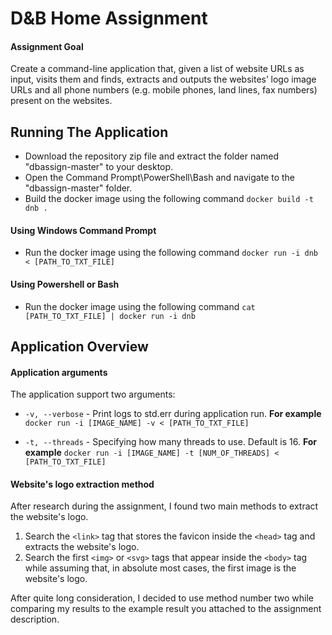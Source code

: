 
# D&B Home Assignment
#### Assignment Goal
Create a command-line application that, given a list of website URLs as input, visits them and finds, extracts and outputs the websites’ logo image URLs and all phone numbers (e.g. mobile phones, land lines, fax numbers) present on the websites.

## Running The Application
- Download the repository zip file and extract the folder named "dbassign-master" to your desktop.
- Open the Command Prompt\PowerShell\Bash and navigate to the "dbassign-master" folder.
- Build the docker image using the following command `docker build -t dnb .`

#### Using Windows Command Prompt
- Run the docker image using the following command `docker run -i dnb < [PATH_TO_TXT_FILE]`

#### Using Powershell or Bash
- Run the docker image using the following command `cat [PATH_TO_TXT_FILE] | docker run -i dnb`

## Application Overview
#### Application arguments
The application support two arguments:

-  `-v, --verbose` - Print logs to std.err during application run. **For example**
`docker run -i [IMAGE_NAME] -v < [PATH_TO_TXT_FILE]`

-  `-t, --threads` - Specifying how many threads to use. Default is 16. **For example**
`docker run -i [IMAGE_NAME] -t [NUM_OF_THREADS] < [PATH_TO_TXT_FILE]`

#### Website's logo extraction method
After research during the assignment, I found two main methods to extract the website's logo. 
1. Search the `<link>` tag that stores the favicon inside the `<head>` tag and extracts the website's logo.
2. Search the first `<img>` or `<svg>` tags that appear inside the `<body>` tag while assuming that, in absolute most cases, the first image is the website's logo.

After quite long consideration, I decided to use method number two while comparing my results to the example result you attached to the assignment description.
